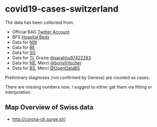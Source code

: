 ﻿# covid19-cases-switzerland

The data has been collected from:

- Official BAG [Twitter Account](https://twitter.com/BAG_OFSP_UFSP)
- BFS [Hospital Beds](https://www.bfs.admin.ch/bfs/de/home/statistiken/gesundheit/gesundheitswesen/spitaeler/infrastruktur-beschaeftigung-finanzen.assetdetail.10647166.html)
- Data for [NW](https://www.nw.ch/gesundheitsamtdienste/6044#Anzahl%C2%A0Erkrankungen)
- Data for [BE](https://www.besondere-lage.sites.be.ch/besondere-lage_sites/de/index/corona/index.html#originRequestUrl=www.be.ch/corona)
- Data for [SG](https://www.sg.ch/tools/informationen-coronavirus.html)
- Data for [TI](https://www4.ti.ch/area-media/comunicati/dettaglio-comunicato/?NEWS_ID=187475&tx_tichareamedia_comunicazioni[action]=show&tx_tichareamedia_comunicazioni[controller]=Comunicazioni), Grazie [@sarahhu87422283](https://twitter.com/sarahhu87422283)
- Data for [NE](https://www.ne.ch/autorites/DFS/SCSP/medecin-cantonal/maladies-vaccinations/Pages/Coronavirus.aspx), Merci [@borisfritscher](https://twitter.com/borisfritscher)
- Data for [BS](https://www.coronavirus.bs.ch/), Merci [@OpenDataBS](https://twitter.com/OpenDataBS)

Preliminary diagnoses (not confirmed by Geneva) are counted as cases.

There are missing numbers now. I suggest to either get them via fitting or interpolation.

## Map Overview of Swiss data

- http://corona-ch.surge.sh/
